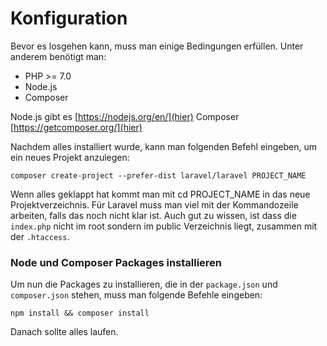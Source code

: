 # Konfiguration
Bevor es losgehen kann, muss man einige Bedingungen erfüllen. Unter anderem benötigt man:
* PHP >= 7.0
* Node.js
* Composer

Node.js gibt es [https://nodejs.org/en/](hier)
Composer [https://getcomposer.org/](hier)

Nachdem alles installiert wurde, kann man folgenden Befehl eingeben, um ein neues Projekt anzulegen:
```
composer create-project --prefer-dist laravel/laravel PROJECT_NAME
```

Wenn alles geklappt hat kommt man mit cd PROJECT_NAME in das neue Projektverzeichnis.
Für Laravel muss man viel mit der Kommandozeile arbeiten, falls das noch nicht klar ist.
Auch gut zu wissen, ist dass die `index.php` nicht im root sondern im public Verzeichnis liegt, zusammen mit der `.htaccess`.

### Node und Composer Packages installieren

Um nun die Packages zu installieren, die in der `package.json` und `composer.json` stehen, muss man folgende Befehle eingeben:
```
npm install && composer install
```
Danach sollte alles laufen.